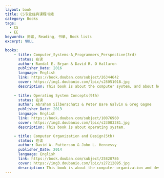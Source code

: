 ```yaml
---
layout: book 
title: CS专业经典课程书籍 
category: Books
tags: 
  - CS
  - EE
keywords: 阅读, Reading, 书单, Book lists
excerpt: NULL

books:
    - title: Computer_Systems-A_Programmers_Perspective(3rd)
      status: 在读
      author: Randal E. Bryan & David R. O Hallaron
      publisher_Date: 2016 
      language: English
      link: https://book.douban.com/subject/26344642
      cover: https://img1.doubanio.com/lpic/s28051018.jpg
      description: This book is about the computer system, and about how to program best based on the computer system
   
    - title: Operating System Concepts(9th)
      status: 在读
      author: Abraham Silberschatz & Peter Bare Galvin & Greg Gagne
      publisher_Date: 2013 
      language: English
      link: https://book.douban.com/subject/10076960
      cover: https://img3.doubanio.com/lpic/s23003281.jpg
      description: This book is about operating system.

    - title: Computer Organization and Design(5th)
      status: 在读
      author: David A. Patterson & John L. Hennessy
      publisher_Date: 2014 
      language: English
      link: https://book.douban.com/subject/25820786
      cover: https://img3.doubanio.com/lpic/s27212095.jpg
      description: This book is about the computer organization and design 
---
```

